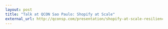 ```yaml
---
layout: post
title: "Talk at QCON Sao Paulo: Shopify at Scale"
external_url: http://qconsp.com/presentation/shopify-at-scale-resilience-developer-productivity-and-200000-stores
---
```

